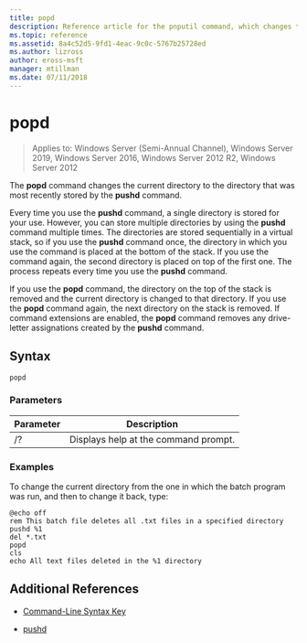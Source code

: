 ```yaml
---
title: popd
description: Reference article for the pnputil command, which changes the current directory to the directory that was most recently stored by the pushd command.
ms.topic: reference
ms.assetid: 8a4c52d5-9fd1-4eac-9c0c-5767b25728ed
ms.author: lizross
author: eross-msft
manager: mtillman
ms.date: 07/11/2018
---
```


# popd

> Applies to: Windows Server (Semi-Annual Channel), Windows Server 2019, Windows Server 2016, Windows Server 2012 R2, Windows Server 2012

The **popd** command changes the current directory to the directory that was most recently stored by the **pushd** command.

Every time you use the **pushd** command, a single directory is stored for your use. However, you can store multiple directories by using the **pushd** command multiple times. The directories are stored sequentially in a virtual stack, so if you use the **pushd** command once, the directory in which you use the command is placed at the bottom of the stack. If you use the command again, the second directory is placed on top of the first one. The process repeats every time you use the **pushd** command.

If you use the **popd** command, the directory on the top of the stack is removed and the current directory is changed to that directory. If you use the **popd** command again, the next directory on the stack is removed. If command extensions are enabled, the **popd** command removes any drive-letter assignations created by the **pushd** command.

## Syntax

```
popd
```

### Parameters

| Parameter | Description |
|--|--|
| /? | Displays help at the command prompt. |

### Examples

To change the current directory from the one in which the batch program was run, and then to change it back, type:

```
@echo off
rem This batch file deletes all .txt files in a specified directory
pushd %1
del *.txt
popd
cls
echo All text files deleted in the %1 directory
```

## Additional References

- [Command-Line Syntax Key](command-line-syntax-key.md)

- [pushd](pushd.md)
